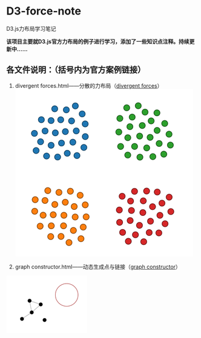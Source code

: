 # D3-force-note
D3.js力布局学习笔记

**该项目主要就D3.js官方力布局的例子进行学习，添加了一些知识点注释。持续更新中……**

## 各文件说明：（括号内为官方案例链接）

1. divergent forces.html——分散的力布局（[divergent forces](http://bl.ocks.org/mbostock/1021841)）
![](https://raw.githubusercontent.com/cucluoting/D3-force-note/master/img/divergent%20forces.png)

2. graph constructor.html——动态生成点与链接（[graph constructor](http://bl.ocks.org/mbostock/929623)）

![](https://raw.githubusercontent.com/cucluoting/D3-force-note/master/img/graph%20constructor.png)
